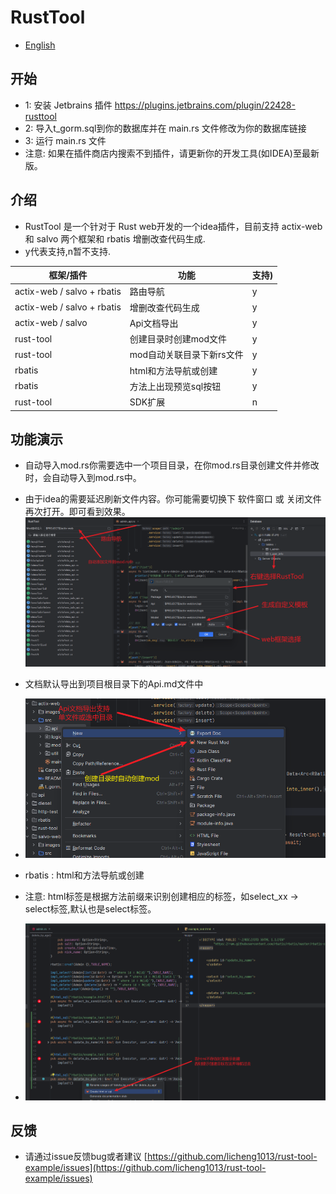 # RustTool

- [English](README_en.md)

## 开始

- 1: 安装 Jetbrains 插件 https://plugins.jetbrains.com/plugin/22428-rusttool
- 2: 导入t_gorm.sql到你的数据库并在 main.rs 文件修改为你的数据库链接
- 3: 运行 main.rs 文件
- 注意: 如果在插件商店内搜索不到插件，请更新你的开发工具(如IDEA)至最新版。

## 介绍

- RustTool 是一个针对于 Rust web开发的一个idea插件，目前支持 actix-web 和 salvo 两个框架和 rbatis 增删改查代码生成.
- y代表支持,n暂不支持.

| 框架/插件                       | 功能              | 支持) |
|-----------------------------|-----------------|-----|
| actix-web / salvo +  rbatis | 路由导航            | y   |
| actix-web / salvo +  rbatis | 增删改查代码生成        | y   |
| actix-web / salvo           | Api文档导出         | y   |
| rust-tool                   | 创建目录时创建mod文件    | y   |
| rust-tool                   | mod自动关联目录下新rs文件 | y   |
| rbatis                      | html和方法导航或创建    | y   |
| rbatis                      | 方法上出现预览sql按钮    | y   |
| rust-tool                   | SDK扩展           | n   |

## 功能演示

- 自动导入mod.rs你需要选中一个项目目录，在你mod.rs目录创建文件并修改时，会自动导入到mod.rs中。
- 由于idea的需要延迟刷新文件内容。你可能需要切换下 软件窗口 或 关闭文件再次打开。即可看到效果。
![](images/doc.png)

- 文档默认导出到项目根目录下的Api.md文件中
- ![](images/doc1.png)

- rbatis : html和方法导航或创建
- 注意: html标签是根据方法前缀来识别创建相应的标签，如select_xx -> select标签,默认也是select标签。
- ![](images/doc2.png)

## 反馈

- 请通过issue反馈bug或者建议 [https://github.com/licheng1013/rust-tool-example/issues](https://github.com/licheng1013/rust-tool-example/issues)
